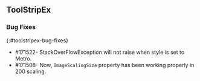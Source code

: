 ## ToolStripEx

### Bug Fixes
{:#toolstripex-bug-fixes} 

* \#171522- StackOverFlowException will not raise when style is set to Metro.
* \#171508- Now, `ImageScalingSize` property has been working properly in 200 scaling.